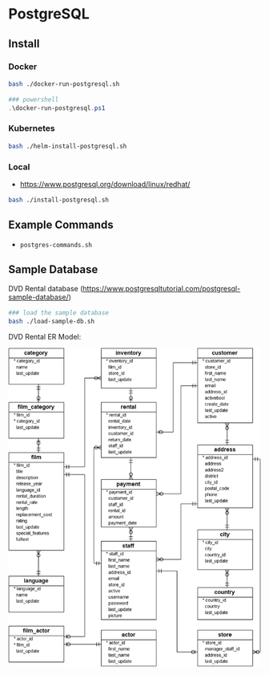 # PostgreSQL

## Install

### Docker

```bash
bash ./docker-run-postgresql.sh
```

```powershell
### powershell
.\docker-run-postgresql.ps1
```

### Kubernetes

```bash
bash ./helm-install-postgresql.sh
```

### Local

- https://www.postgresql.org/download/linux/redhat/

```bash
bash ./install-postgresql.sh
```

## Example Commands

- `postgres-commands.sh`

## Sample Database

DVD Rental database (https://www.postgresqltutorial.com/postgresql-sample-database/)

```bash
### load the sample database
bash ./load-sample-db.sh
```

DVD Rental ER Model:

![dvd-rental-erd](/contents/images/dvd-rental-sample-database-diagram.png)
